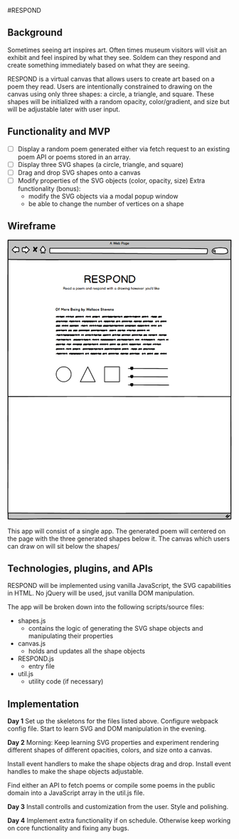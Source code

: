 #RESPOND

## Background
Sometimes seeing art inspires art. Often times museum visitors will visit an exhibit and feel inspired by what they see. Soldem can they respond and create something immediately based on what they are seeing. 

RESPOND is a virtual canvas that allows users to create art based on a poem they read. Users are intentionally constrained to drawing on the canvas using only three shapes: a circle, a triangle, and square. These shapes will be initialized with a random opacity, color/gradient, and size but will be adjustable later with user input. 

## Functionality and MVP
- [ ] Display a random poem generated either via fetch request to an existing poem API or poems stored in an array. 
- [ ] Display three SVG shapes (a circle, triangle, and square) 
- [ ] Drag and drop SVG shapes onto a canvas
- [ ] Modify properties of the SVG objects (color, opacity, size)
Extra functionality (bonus): 
  - modify the SVG objects via a modal popup window
  - be able to change the number of vertices on a shape

## Wireframe
![wireframe](./respond.png)

This app will consist of a single app. The generated poem will centered on the page with the three generated shapes below it. The canvas which users can draw on will sit below the shapes/

## Technologies, plugins, and APIs
RESPOND will be implemented using vanilla JavaScript, the SVG capabilities in HTML. No jQuery will be used, jsut vanilla DOM manipulation. 

The app will be broken down into the following scripts/source files:
* shapes.js
  * contains the logic of generating the SVG shape objects and manipulating their properties
* canvas.js
  * holds and updates all the shape objects
* RESPOND.js
  * entry file
* util.js
  * utility code (if necessary)

## Implementation 
**Day 1**
Set up the skeletons for the files listed above. Configure webpack config file. Start to learn SVG and DOM manipulation in the evening. 

**Day 2** 
Morning: Keep learning SVG properties and experiment rendering different shapes of different opacities, colors, and size onto a canvas.

Install event handlers to make the shape objects drag and drop.
Install event handles to make the shape objects adjustable. 

Find either an API to fetch poems or compile some poems in the public domain into a JavaScript array in the util.js file. 

**Day 3**
Install controlls and customization from the user. Style and polishing.

**Day 4**
Implement extra functionality if on schedule. Otherwise keep working on core functionality and fixing any bugs. 


